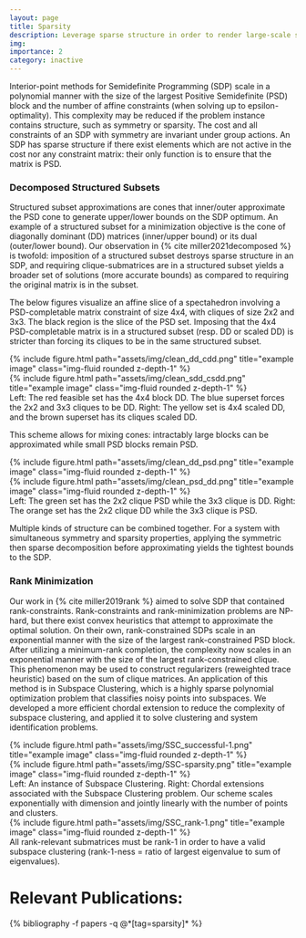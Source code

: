```yaml
---
layout: page
title: Sparsity
description: Leverage sparse structure in order to render large-scale semidefinite programs tractable
img: 
importance: 2
category: inactive
---
```



Interior-point methods for Semidefinite Programming (SDP) scale in a polynomial manner with the size of the largest Positive Semidefinite (PSD) block and the number of affine constraints (when solving up to epsilon-optimality). This complexity may be reduced if the problem instance contains structure, such as symmetry or sparsity. The cost and all constraints of an SDP with symmetry are invariant under group actions. An SDP has sparse structure if there exist elements which are not active in the cost nor any constraint matrix: their only function is to ensure that the matrix is PSD.

### Decomposed Structured Subsets

Structured subset approximations are cones that inner/outer approximate the PSD cone to generate upper/lower bounds on the SDP optimum. An example of a structured subset for a minimization objective is the cone of diagonally dominant (DD) matrices (inner/upper bound) or its dual (outer/lower bound). Our observation in {% cite miller2021decomposed %} is twofold: imposition of a structured subset destroys sparse structure in an SDP, and requiring clique-submatrices are in a structured subset yields a broader set of solutions (more accurate bounds) as compared to requiring the original matrix is in the subset. 


The below figures visualize an affine slice of a spectahedron involving a PSD-completable matrix constraint of size 4x4, with cliques of size 2x2 and 3x3. The black region is the slice of the PSD set. Imposing that the 4x4 PSD-completable matrix is in a structured subset (resp. DD or scaled DD) is stricter than forcing its cliques to be in the same structured subset.
<div class="row">
    <div class="col-sm mt-3 mt-md-0">
        {% include figure.html path="assets/img/clean_dd_cdd.png" title="example image" class="img-fluid rounded z-depth-1" %}
    </div>
    <div class="col-sm mt-3 mt-md-0">
        {% include figure.html path="assets/img/clean_sdd_csdd.png" title="example image" class="img-fluid rounded z-depth-1" %}
    </div>
</div>
<div class="caption">
    Left: The red feasible set has the 4x4 block DD. The blue superset forces the 2x2 and 3x3 cliques to be DD. Right: The yellow set is 4x4 scaled DD, and the brown superset has its cliques scaled DD.
</div>

This scheme allows for mixing cones: intractably large blocks can be approximated while small PSD blocks remain PSD.

<div class="row">
    <div class="col-sm mt-3 mt-md-0">
        {% include figure.html path="assets/img/clean_dd_psd.png" title="example image" class="img-fluid rounded z-depth-1" %}
    </div>
    <div class="col-sm mt-3 mt-md-0">
        {% include figure.html path="assets/img/clean_psd_dd.png" title="example image" class="img-fluid rounded z-depth-1" %}
    </div>
</div>
<div class="caption">
    Left: The green set has the 2x2 clique PSD while the 3x3 clique is DD. Right: The orange set has the 2x2 clique DD while the 3x3 clique is PSD.
</div>

Multiple kinds of structure can be combined together. For a system with simultaneous symmetry and sparsity properties, applying the symmetric then sparse decomposition before approximating yields the tightest bounds to the SDP. 

### Rank Minimization

Our work in {% cite miller2019rank %} aimed to solve SDP that contained rank-constraints. Rank-constraints and rank-minimization problems are NP-hard, but there exist convex heuristics that attempt to approximate the optimal solution. On their own, rank-constrained SDPs scale in an exponential manner with the size of the largest rank-constrained PSD block. After utilizing a minimum-rank completion, the complexity now scales in an exponential manner with the size of the largest rank-constrained clique. This phenomenon may be used to construct regularizers (reweighted trace heuristic) based on the sum of clique matrices. An application of this method is in Subspace Clustering, which is a highly sparse polynomial optimization problem that classifies noisy points into subspaces. We developed a more efficient chordal extension to reduce the complexity of subspace clustering, and applied it to solve clustering and system identification problems.

<div class="row">
    <div class="col-sm mt-3 mt-md-0">
        {% include figure.html path="assets/img/SSC_successful-1.png" title="example image" class="img-fluid rounded z-depth-1" %}
    </div>
    <div class="col-sm mt-3 mt-md-0">
        {% include figure.html path="assets/img/SSC-sparsity.png" title="example image" class="img-fluid rounded z-depth-1" %}
    </div>
</div>
<div class="caption">
    Left: An instance of Subspace Clustering. Right: Chordal extensions associated with the Subspace Clustering problem. Our scheme scales exponentially with dimension and jointly linearly with the number of points and clusters.
</div>


<div class="row">
    <div class="col-sm mt-3 mt-md-0">
        {% include figure.html path="assets/img/SSC_rank-1.png" title="example image" class="img-fluid rounded z-depth-1" %}
    </div>
</div>
<div class="caption">
    All rank-relevant submatrices must be rank-1 in order to have a valid subspace clustering (rank-1-ness = ratio of largest eigenvalue to sum of eigenvalues).
</div>


<div class="publications">
	<h1>Relevant Publications:</h1>
	{% bibliography -f papers -q @*[tag=sparsity]* %}
  </div>
